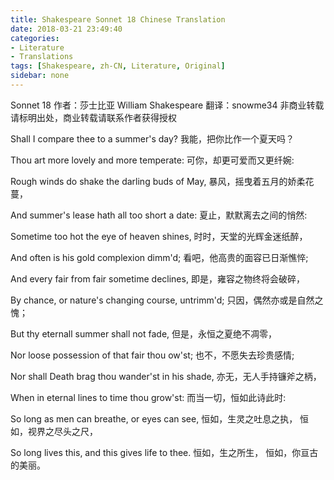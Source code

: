 ```yaml
---
title: Shakespeare Sonnet 18 Chinese Translation
date: 2018-03-21 23:49:40
categories: 
- Literature
- Translations
tags: [Shakespeare, zh-CN, Literature, Original]
sidebar: none
---
```


Sonnet 18
作者：莎士比亚 William Shakespeare
翻译：snowme34
非商业转载请标明出处，商业转载请联系作者获得授权

Shall I compare thee to a summer's day?
我能，把你比作一个夏天吗？

Thou art more lovely and more temperate:
可你，却更可爱而又更纤婉:

Rough winds do shake the darling buds of May,
暴风，摇曳着五月的娇柔花蔓，

And summer's lease hath all too short a date:
夏止，默默离去之间的悄然:

Sometime too hot the eye of heaven shines,
时时，天堂的光辉金迷纸醉，

And often is his gold complexion dimm'd;
看吧，他高贵的面容已日渐憔悴;

And every fair from fair sometime declines,
即是，雍容之物终将会破碎，

By chance, or nature's changing course, untrimm'd;
只因，偶然亦或是自然之愧；

But thy eternall summer shall not fade,
但是，永恒之夏绝不凋零，

Nor loose possession of that fair thou ow'st;
也不，不愿失去珍贵感情;

Nor shall Death brag thou wander'st in his shade,
亦无，无人手持镰斧之柄，

When in eternal lines to time thou grow'st:
而当一切，恒如此诗此时:

So long as men can breathe, or eyes can see,
恒如，生灵之吐息之执，
恒如，视界之尽头之尺，

So long lives this, and this gives life to thee.
恒如，生之所生，
恒如，你亘古的美丽。